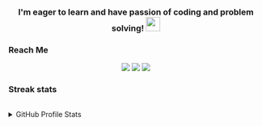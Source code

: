 <h3 align="center">
  I'm eager to learn and have passion of coding and problem solving!
  <img src="https://media.giphy.com/media/hvRJCLFzcasrR4ia7z/giphy.gif" width="28">
</h3>



<!-- Reach Me  -->
### Reach Me

<p id="socialIcons" align="center">
    <a href="https://linkedin.com/in/islamelhady">
        <img src="https://img.shields.io/badge/-islam%20elhady-0077B5?style=flat&logo=Linkedin&logoColor=white"/></a>
    <a href="https://hackerrank.com/islamelhady" alt="HackerRank">
        <img src="https://img.shields.ios/badge/-HackerRank-3a424f?style=flat-square&logo=hackerrank" /></a>
    <a href="https://github.com/islamelhady/" alt="islamelhady">
        <img src="https://komarev.com/ghpvc/?username=islamelhady&label=Profile%20views&color=258f76&style=flat-square" /></a>
</p>


<!-- Streak stats  -->
### Streak stats


<p align="center">
  <a href="http://github.com/islamelhady">
    <img title="el hady 🔥" alt="" src="https://github-readme-streak-stats.herokuapp.com/?user=islamelhady&theme=black-ice&hide_border=true&stroke=0000&background=0D1117&ring=60D9FA&fire=60D9FA&currStreakLabel=258f76"/>
  </a>
 </p>


<details> 
  <summary> GitHub Profile Stats</summary>
<p align="center">
<a href="https://github.com/islamelhady">
  <img height="180em" src="https://github-readme-stats-eight-theta.vercel.app/api?username=islamelhady&show_icons=true&theme=gotham&include_all_commits=true&cache_seconds=1800&show_owner=true&title_color=5fd8f9&count_private=true"/>

  <img height="180em" src="https://github-readme-stats-eight-theta.vercel.app/api/top-langs/?username=islamelhady&layout=compact&title_color=5fd8f9&show_owner=true&langs_count=8&theme=gotham"/>
</a>
</p>
</details>






 

<!--
**islamelhady/islamelhady** is a ✨ _special_ ✨ repository because its `README.md` (this file) appears on your GitHub profile.


